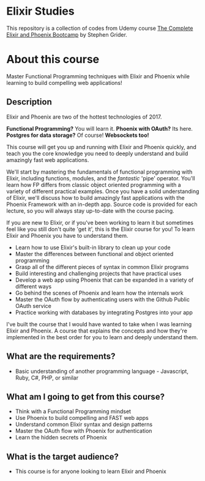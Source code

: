 # Elixir Studies

This repository is a collection of codes from Udemy course [The Complete Elixir and Phoenix Bootcamp](https://www.udemy.com/the-complete-elixir-and-phoenix-bootcamp-and-tutorial/) by Stephen Grider.

# About this course

Master Functional Programming techniques with Elixir and Phoenix while learning to build compelling web applications!

## Description

Elixir and Phoenix are two of the hottest technologies of 2017.

**Functional Programming?** You will learn it. **Phoenix with OAuth?** Its here. **Postgres for data storage?** Of course! **Websockets too!**

This course will get you up and running with Elixir and Phoenix quickly, and teach you the core knowledge you need to deeply understand and build amazingly fast web applications.

We'll start by mastering the fundamentals of functional programming with Elixir, including functions, modules, and the *fantastic* 'pipe' operator. You'll learn how FP differs from classic object oriented programming with a variety of different practical examples. Once you have a solid understanding of Elixir, we'll discuss how to build amazingly fast applications with the Phoenix Framework with an in-depth app. Source code is provided for each lecture, so you will always stay up-to-date with the course pacing.

If you are new to Elixir, or if you've been working to learn it but sometimes feel like you still don't quite 'get it', this is the Elixir course for you! To learn Elixir and Phoenix you have to understand them.

* Learn how to use Elixir's built-in library to clean up your code
* Master the differences between functional and object oriented programming
* Grasp all of the different pieces of syntax in common Elixir programs
* Build interesting and challenging projects that have practical uses
* Develop a web app using Phoenix that can be expanded in a variety of different ways
* Go behind the scenes of Phoenix and learn how the internals work
* Master the OAuth flow by authenticating users with the Github Public OAuth service
* Practice working with databases by integrating Postgres into your app

I've built the course that I would have wanted to take when I was learning Elixir and Phoenix. A course that explains the concepts and how they're implemented in the best order for you to learn and deeply understand them.

## What are the requirements?

* Basic understanding of another programming language - Javascript, Ruby, C#, PHP, or similar

## What am I going to get from this course?

* Think with a Functional Programming mindset
* Use Phoenix to build compelling and FAST web apps
* Understand common Elixir syntax and design patterns
* Master the OAuth flow with Phoenix for authentication
* Learn the hidden secrets of Phoenix

## What is the target audience?

* This course is for anyone looking to learn Elixir and Phoenix
